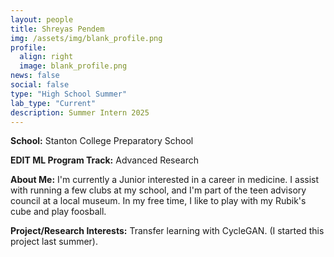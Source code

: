 ```yaml
---
layout: people
title: Shreyas Pendem
img: /assets/img/blank_profile.png
profile:
  align: right
  image: blank_profile.png
news: false
social: false
type: "High School Summer"
lab_type: "Current"
description: Summer Intern 2025
---
```


**School:** Stanton College Preparatory School

**EDIT ML Program Track:**
Advanced Research

**About Me:**
I'm currently a Junior interested in a career in medicine. I assist with running a few clubs at my school, and I'm part of the teen advisory council at a local museum. In my free time, I like to play with my Rubik's cube and play foosball.

**Project/Research Interests:**
Transfer learning with CycleGAN. (I started this project last summer).
    